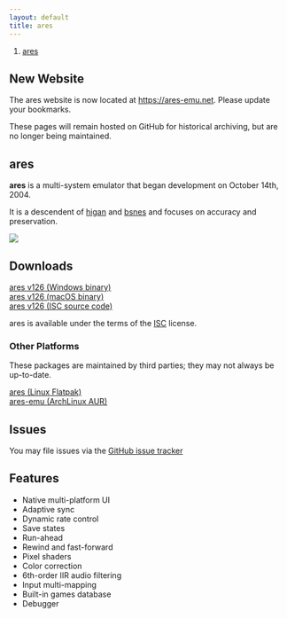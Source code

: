 ```yaml
---
layout: default
title: ares
---
```


<ol><li><a href='index.html'><span>ares</span></a></li></ol>

## New Website
The ares website is now located at https://ares-emu.net. Please update your bookmarks.

These pages will remain hosted on GitHub for historical archiving, but are no longer being maintained.

## ares
**ares** is a multi-system emulator that began development on October 14th, 2004.

It is a descendent of [higan](https://higan.dev) and [bsnes](https://bsnes.dev)
and focuses on accuracy and preservation.

![](images/preview.png)

## Downloads

[ares v126 (Windows binary)](https://github.com/higan-emu/ares/releases/download/v126/ares-windows.zip) <br />
[ares v126 (macOS binary)](https://github.com/higan-emu/ares/releases/download/v126/ares-macos.zip) <br />
[ares v126 (ISC source code)](https://github.com/higan-emu/ares/archive/refs/tags/v126.zip)

ares is available under the terms of the [ISC](https://opensource.org/licenses/ISC) license.

### Other Platforms

These packages are maintained by third parties; they may not always be up-to-date.

[ares (Linux Flatpak)](https://flathub.org/apps/details/dev.ares.ares/) <br />
[ares-emu (ArchLinux AUR)](https://aur.archlinux.org/packages/ares-emu/)

## Issues
You may file issues via the [GitHub issue tracker](https://github.com/higan-emu/ares)

## Features
 * Native multi-platform UI
 * Adaptive sync
 * Dynamic rate control
 * Save states
 * Run-ahead
 * Rewind and fast-forward
 * Pixel shaders
 * Color correction
 * 6th-order IIR audio filtering
 * Input multi-mapping
 * Built-in games database
 * Debugger
